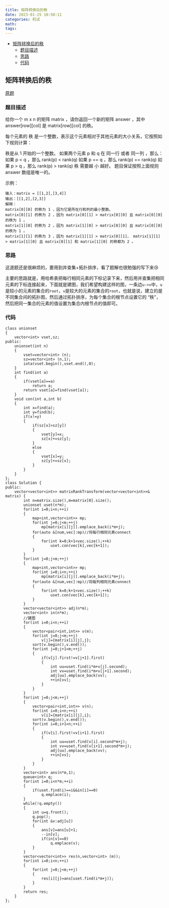 ```yaml
---
title: 矩阵转换后的秩
date: 2023-01-25 10:50:11
categories: 机试
math:
tags:
---
```

<!-- TOC -->

- [矩阵转换后的秩](#矩阵转换后的秩)
    - [题目描述](#题目描述)
    - [思路](#思路)
    - [代码](#代码)

<!-- /TOC -->
## 矩阵转换后的秩
[原题](https://leetcode.cn/problems/rank-transform-of-a-matrix/description/)

### 题目描述
给你一个 m x n 的矩阵 matrix ，请你返回一个新的矩阵 answer ，其中 answer[row][col] 是 matrix[row][col] 的秩。

每个元素的 秩 是一个整数，表示这个元素相对于其他元素的大小关系，它按照如下规则计算：

秩是从 1 开始的一个整数。
如果两个元素 p 和 q 在 同一行 或者 同一列 ，那么：
如果 p < q ，那么 rank(p) < rank(q)
如果 p == q ，那么 rank(p) == rank(q)
如果 p > q ，那么 rank(p) > rank(q)
秩 需要越 小 越好。
题目保证按照上面规则 answer 数组是唯一的。

示例：
```
输入：matrix = [[1,2],[3,4]]
输出：[[1,2],[2,3]]
解释：
matrix[0][0] 的秩为 1 ，因为它是所在行和列的最小整数。
matrix[0][1] 的秩为 2 ，因为 matrix[0][1] > matrix[0][0] 且 matrix[0][0] 的秩为 1 。
matrix[1][0] 的秩为 2 ，因为 matrix[1][0] > matrix[0][0] 且 matrix[0][0] 的秩为 1 。
matrix[1][1] 的秩为 3 ，因为 matrix[1][1] > matrix[0][1]， matrix[1][1] > matrix[1][0] 且 matrix[0][1] 和 matrix[1][0] 的秩都为 2 。
```
### 思路
这道题还是很麻烦的，要用到并查集+拓扑排序，看了题解也很勉强的写下来:cry:

主要的思路就是，用哈希表把每行相同元素的下标记录下来，然后用并查集把相同元素的下标连接起来，下面就是建图，我们希望构建这样的图，一条边`u->v`中，`u`是较小的元素的集合的`root`，`v`是较大的元素的集合的`root`，也就是说，建立的是不同集合间的拓扑图，然后通过拓扑排序，为每个集合的根节点设置它的 “秩”，然后把同一集合的元素的值设置为集合内根节点的值即可。
### 代码
```
class unionset
{
    vector<int> vset,sz;
public:
    unionset(int n)
    {
        vset=vector<int> (n);
        sz=vector<int> (n,1);
        iota(vset.begin(),vset.end(),0);
    }
    int find(int a)
    {
        if(vset[a]==a)
            return a;
        return vset[a]=find(vset[a]);
    }
    void con(int a,int b)
    {
        int x=find(a);
        int y=find(b);
        if(x!=y)
        {
            if(sz[x]>sz[y])
            {
                vset[y]=x;
                sz[x]+=sz[y];
            }
            else
            {
                vset[x]=y;
                sz[y]+=sz[x];
            }
        }
    }
};
class Solution {
public:
    vector<vector<int>> matrixRankTransform(vector<vector<int>>& matrix) {
        int n=matrix.size(),m=matrix[0].size();
        unionset uset(n*m);
        for(int i=0;i<n;++i)
        {
            map<int,vector<int>> mp;
            for(int j=0;j<m;++j)
                mp[matrix[i][j]].emplace_back(i*m+j);
            for(auto &[num,vec]:mp)//将每行相同元素connect
            {
                for(int k=0;k+1<vec.size();++k)
                    uset.con(vec[k],vec[k+1]);
            }
        }
        for(int j=0;j<m;++j)
        {
            map<int,vector<int>> mp;
            for(int i=0;i<n;++i)
                mp[matrix[i][j]].emplace_back(i*m+j);
            for(auto &[num,vec]:mp)//将每列相同元素connect
            {
                for(int k=0;k+1<vec.size();++k)
                    uset.con(vec[k],vec[k+1]);
            }
        }
        vector<vector<int>> adj(n*m);
        vector<int> in(n*m);
        //建图
        for(int i=0;i<n;++i)
        {
            vector<pair<int,int>> v(m);
            for(int j=0;j<m;++j)
                v[j]={matrix[i][j],j};
            sort(v.begin(),v.end());
            for(int j=0;j+1<m;++j)
            {
                if(v[j].first!=v[j+1].first)
                {
                    int uu=uset.find(i*m+v[j].second);
                    int vv=uset.find(i*m+v[j+1].second);
                    adj[uu].emplace_back(vv);
                    ++in[vv];
                }
            }
        }
        for(int j=0;j<m;++j)
        {
            vector<pair<int,int>> v(n);
            for(int i=0;i<n;++i)
                v[i]={matrix[i][j],i};
            sort(v.begin(),v.end());
            for(int i=0;i+1<n;++i)
            {
                if(v[i].first!=v[i+1].first)
                {
                    int uu=uset.find(v[i].second*m+j);
                    int vv=uset.find(v[i+1].second*m+j);
                    adj[uu].emplace_back(vv);
                    ++in[vv];
                }
            }
        }
        vector<int> ans(n*m,1);
        queue<int> q;
        for(int i=0;i<n*m;++i)
        {
            if(uset.find(i)==i&&in[i]==0)
                q.emplace(i);
        }
        while(!q.empty())
        {
            int u=q.front();
            q.pop();
            for(int &v:adj[u])
            {
                ans[v]=ans[u]+1;
                --in[v];
                if(in[v]==0)
                    q.emplace(v);
            }
        }
        vector<vector<int>> res(n,vector<int> (m));
        for(int i=0;i<n;++i)
        {
            for(int j=0;j<m;++j)
            {
                res[i][j]=ans[uset.find(i*m+j)];
            }
        }
        return res;
    }
};
```
